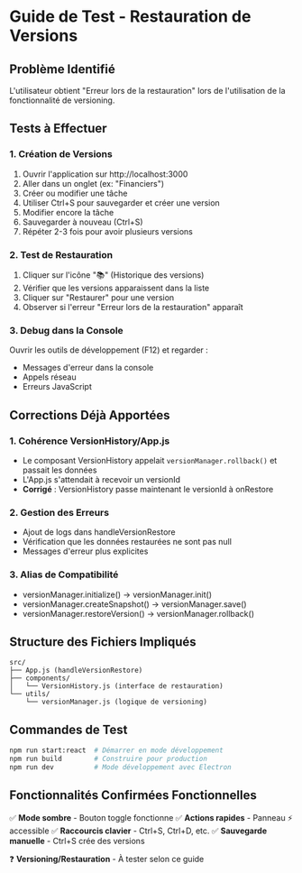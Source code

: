 # Guide de Test - Restauration de Versions

## Problème Identifié
L'utilisateur obtient "Erreur lors de la restauration" lors de l'utilisation de la fonctionnalité de versioning.

## Tests à Effectuer

### 1. Création de Versions
1. Ouvrir l'application sur http://localhost:3000
2. Aller dans un onglet (ex: "Financiers")
3. Créer ou modifier une tâche
4. Utiliser Ctrl+S pour sauvegarder et créer une version
5. Modifier encore la tâche
6. Sauvegarder à nouveau (Ctrl+S)
7. Répéter 2-3 fois pour avoir plusieurs versions

### 2. Test de Restauration
1. Cliquer sur l'icône "📚" (Historique des versions)
2. Vérifier que les versions apparaissent dans la liste
3. Cliquer sur "Restaurer" pour une version
4. Observer si l'erreur "Erreur lors de la restauration" apparaît

### 3. Debug dans la Console
Ouvrir les outils de développement (F12) et regarder :
- Messages d'erreur dans la console
- Appels réseau
- Erreurs JavaScript

## Corrections Déjà Apportées

### 1. Cohérence VersionHistory/App.js
- Le composant VersionHistory appelait `versionManager.rollback()` et passait les données
- L'App.js s'attendait à recevoir un versionId
- **Corrigé** : VersionHistory passe maintenant le versionId à onRestore

### 2. Gestion des Erreurs
- Ajout de logs dans handleVersionRestore
- Vérification que les données restaurées ne sont pas null
- Messages d'erreur plus explicites

### 3. Alias de Compatibilité
- versionManager.initialize() -> versionManager.init()
- versionManager.createSnapshot() -> versionManager.save()
- versionManager.restoreVersion() -> versionManager.rollback()

## Structure des Fichiers Impliqués

```
src/
├── App.js (handleVersionRestore)
├── components/
│   └── VersionHistory.js (interface de restauration)
└── utils/
    └── versionManager.js (logique de versioning)
```

## Commandes de Test
```bash
npm run start:react  # Démarrer en mode développement
npm run build        # Construire pour production
npm run dev          # Mode développement avec Electron
```

## Fonctionnalités Confirmées Fonctionnelles
✅ **Mode sombre** - Bouton toggle fonctionne
✅ **Actions rapides** - Panneau ⚡ accessible 
✅ **Raccourcis clavier** - Ctrl+S, Ctrl+D, etc.
✅ **Sauvegarde manuelle** - Ctrl+S crée des versions

❓ **Versioning/Restauration** - À tester selon ce guide
